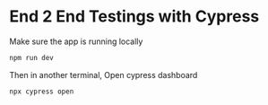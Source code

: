 # End 2 End Testings with Cypress

Make sure the app is running locally

```bash
npm run dev
```

Then in another terminal,
Open cypress dashboard

```bash
npx cypress open
```
